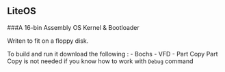 ## LiteOS

###A 16-bin Assembly OS Kernel & Bootloader

Writen to fit on a floppy disk.


To build and run it download the following :
    - Bochs
    - VFD
    - Part Copy
Part Copy is not needed if you know how to work with `Debug` command
